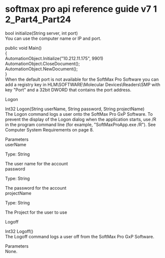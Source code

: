 # softmax pro api reference guide v7 1 2\_Part4\_Part24

bool initialize(String server, int port)\
You can use the computer name or IP and port.

public void Main()\
{\
AutomationObject.Initialize("10.212.11.175", 9901)\
AutomationObject.CloseDocument();\
AutomationObject.NewDocument();\
}\
When the default port is not available for the SoftMax Pro Software you can add a registry key in HLM\SOFTWARE\Molecular Devices\Readers\SMP with key "Port" and a 32bit DWORD that contains the port address.

Logon

Int32 Logon(String userName, String password, String projectName)\
The Logon command logs a user onto the SoftMax Pro GxP Software. To prevent the display of the Logon dialog when the application starts, use /R in the program command line (for example, "SoftMaxProApp.exe /R"). See Computer System Requirements on page 8.

Parameters\
userName

Type: String

The user name for the account\
password

Type: String

The password for the account\
projectName

Type: String

The Project for the user to use

Logoff

Int32 Logoff()\
The Logoff command logs a user off from the SoftMax Pro GxP Software.

Parameters\
None.
